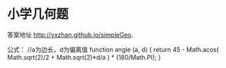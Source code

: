 # 小学几何题

答案地址
http://yxzhan.github.io/simpleGeo.

公式：
//a为边长，d为偏离值
function angle (a, d) {
    return 45 - Math.acos( Math.sqrt(2)/2 + Math.sqrt(2)*d/a ) * (180/Math.PI);
}